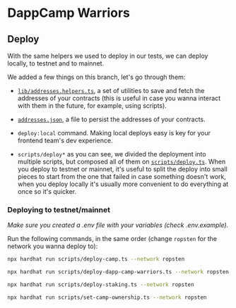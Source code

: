 # DappCamp Warriors

## Deploy

With the same helpers we used to deploy in our tests, we can deploy locally, to testnet and to mainnet.

We added a few things on this branch, let's go through them:

* [`lib/addresses.helpers.ts`](lib/addresses.helpers.ts), a set of utilities to save and fetch the addresses of your contracts (this is useful in case you wanna interact with them in the future, for example, using scripts).

* [`addresses.json`](addresses.json), a file to persist the addresses of your contracts.

* `deploy:local` command. Making local deploys easy is key for your frontend team's dev experience.

* `scripts/deploy*` as you can see, we divided the deployment into multiple scripts, but composed all of them on [`scripts/deploy.ts`](scripts/deploy.ts). When you deploy to testnet or mainnet, it's useful to split the deploy into small pieces to start from the one that failed in case something doesn't work, when you deploy locally it's usually more convenient to do everything at once so it's quicker.

### Deploying to testnet/mainnet

_Make sure you created a .env file with your variables (check .env.example)._

Run the following commands, in the same order (change `ropsten` for the network you wanna deploy to):

```bash
npx hardhat run scripts/deploy-camp.ts --network ropsten
```

```bash
npx hardhat run scripts/deploy-dapp-camp-warriors.ts --network ropsten
```

```bash
npx hardhat run scripts/deploy-staking.ts --network ropsten
```

```bash
npx hardhat run scripts/set-camp-ownership.ts --network ropsten
```
